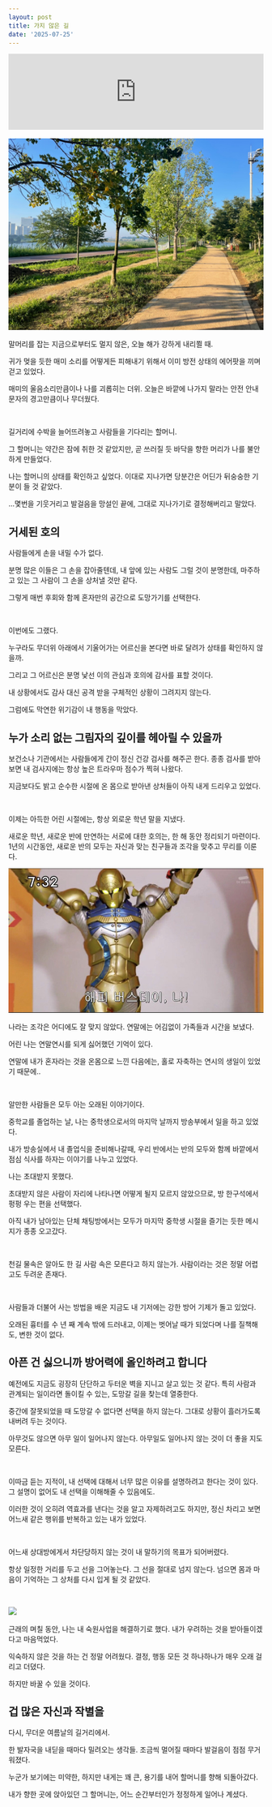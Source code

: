 ```yaml
---
layout: post
title: 가지 않은 길
date: '2025-07-25'
---
```


<iframe style="width: 100%;" src="https://www.youtube.com/embed/0vN674KmFN4?si=_Pe-x6UmqkbtiOW3" title="YouTube video player" frameborder="0" allow="accelerometer; autoplay; clipboard-write; encrypted-media; gyroscope; picture-in-picture; web-share" referrerpolicy="strict-origin-when-cross-origin" allowfullscreen></iframe>

![](/static/posts/2025-07-25-the-read-not-taken/image1.png)

말머리를 잡는 지금으로부터도 멀지 않은, 오늘 해가 강하게 내리쬘 때.

귀가 멎을 듯한 매미 소리를 어떻게든 피해내기 위해서 이미 방전 상태의 에어팟을 끼며 걷고 있었다.

매미의 울음소리만큼이나 나를 괴롭히는 더위. 오늘은 바깥에 나가지 말라는 안전 안내 문자의 경고만큼이나 무더웠다.

<br />

길거리에 수박을 늘어뜨려놓고 사람들을 기다리는 할머니.

그 할머니는 약간은 잠에 취한 것 같았지만, 곧 쓰러질 듯 바닥을 향한 머리가 나를 불안하게 만들었다.

나는 할머니의 상태를 확인하고 싶었다. 이대로 지나가면 당분간은 어딘가 뒤숭숭한 기분이 들 것 같았다.

...몇번을 기웃거리고 발걸음을 망설인 끝에, 그대로 지나가기로 결정해버리고 말았다.

## 거세된 호의

사람들에게 손을 내밀 수가 없다.

분명 많은 이들은 그 손을 잡아줄텐데, 내 앞에 있는 사람도 그럴 것이 분명한데, 마주하고 있는 그 사람이 그 손을 상처낼 것만 같다.

그렇게 매번 후회와 함께 혼자만의 공간으로 도망가기를 선택한다.

<br />

이번에도 그랬다.

누구라도 무더위 아래에서 기울어가는 어르신을 본다면 바로 달려가 상태를 확인하지 않을까.

그리고 그 어르신은 분명 낯선 이의 관심과 호의에 감사를 표할 것이다.

내 상황에서도 감사 대신 공격 받을 구체적인 상황이 그려지지 않는다.

그럼에도 막연한 위기감이 내 행동을 막았다.


## 누가 소리 없는 그림자의 깊이를 헤아릴 수 있을까

보건소나 기관에서는 사람들에게 간이 정신 건강 검사를 해주곤 한다.
종종 검사를 받아보면 내 검사지에는 항상 높은 트라우마 점수가 찍혀 나왔다.

지금보다도 밝고 순수한 시절에 온 몸으로 받아낸 상처들이 아직 내게 드리우고 있었다.

<br />

이제는 아득한 어린 시절에는, 항상 외로운 학년 말을 지냈다.

새로운 학년, 새로운 반에 만연하는 서로에 대한 호의는, 한 해 동안 정리되기 마련이다.
1년의 시간동안, 새로운 반의 모두는 자신과 맞는 친구들과 조각을 맞추고 무리를 이룬다.

![](/static/posts/2025-07-25-the-read-not-taken/image2.png)

나라는 조각은 어디에도 잘 맞지 않았다. 연말에는 어김없이 가족들과 시간을 보냈다.

어린 나는 연말연시를 되게 싫어했던 기억이 있다.

연말에 내가 혼자라는 것을 온몸으로 느낀 다음에는, 홀로 자축하는 연시의 생일이 있었기 때문에..

<br />

알만한 사람들은 모두 아는 오래된 이야기이다.

중학교를 졸업하는 날, 나는 중학생으로서의 마지막 날까지 방송부에서 일을 하고 있었다.

내가 방송실에서 내 졸업식을 준비해나갈때, 우리 반에서는 반의 모두와 함께 바깥에서 점심 식사를 하자는 이야기를 나누고 있었다.

나는 초대받지 못했다.

초대받지 않은 사람이 자리에 나타나면 어떻게 될지 모르지 않았으므로, 방 한구석에서 펑펑 우는 편을 선택했다.

아직 내가 남아있는 단체 채팅방에서는 모두가 마지막 중학생 시절을 즐기는 듯한 메시지가 종종 오고갔다.

<br />

천길 물속은 알아도 한 길 사람 속은 모른다고 하지 않는가.
사람이라는 것은 정말 어렵고도 두려운 존재다.

<br />

사람들과 더불어 사는 방법을 배운 지금도 내 기저에는 강한 방어 기제가 돌고 있었다.

오래된 흉터를 수 년 째 계속 밖에 드러내고, 이제는 벗어날 때가 되었다며 나를 질책해도, 변한 것이 없다.


## 아픈 건 싫으니까 방어력에 올인하려고 합니다

예전에도 지금도 굉장히 단단하고 두터운 벽을 지니고 살고 있는 것 같다. 특히 사람과 관계되는 일이라면 돌이킬 수 있는, 도망갈 길을 찾는데 열중한다.

중간에 잘못되었을 때 도망갈 수 없다면 선택을 하지 않는다. 그대로 상황이 흘러가도록 내버려 두는 것이다.

아무것도 않으면 아무 일이 일어나지 않는다.
아무일도 일어나지 않는 것이 더 좋을 지도 모른다.

<br />

이따금 듣는 지적이, 내 선택에 대해서 너무 많은 이유를 설명하려고 한다는 것이 있다.
그 설명이 없어도 내 선택을 이해해줄 수 있음에도.

이러한 것이 오히려 역효과를 낸다는 것을 알고 자제하려고도 하지만, 정신 차리고 보면 어느새 같은 행위를 반복하고 있는 내가 있었다.

<br />

어느새 상대방에게서 차단당하지 않는 것이 내 말하기의 목표가 되어버렸다.

항상 일정한 거리를 두고 선을 그어놓는다. 그 선을 절대로 넘지 않는다. 넘으면 몸과 마음이 기억하는 그 상처를 다시 입게 될 것 같았다.

<br />

![](https://cdn.mania.kr/dvdprime/g2/data/file/humor/mania-done-1714664642__1000000806.jpg)  

근래의 며칠 동안, 나는 내 숙원사업을 해결하기로 했다.
내가 우려하는 것을 받아들이겠다고 마음먹었다.

익숙하지 않은 것을 하는 건 정말 어려웠다. 결정, 행동 모든 것 하나하나가 매우 오래 걸리고 더뎠다.

하지만 바꿀 수 있을 것이다.


## 겁 많은 자신과 작별을

다시, 무더운 여름날의 길거리에서.

한 발자국을 내딛을 때마다 밀려오는 생각들.
조금씩 멀어질 때마다 발걸음이 점점 무거워졌다.

누군가 보기에는 미약한, 하지만 내게는 꽤 큰, 용기를 내어 할머니를 향해 되돌아갔다.

내가 향한 곳에 앉아있던 그 할머니는, 어느 순간부터인가 정정하게 일어나 계셨다.
